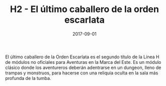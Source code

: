 ﻿---
title: H2 - El último caballero de la orden escarlata

summary: Una reliquia maldita está haciendo que criaturas malignas deambulen por nuestro mundo, trayendo consigo el caos y la muerte que su señor, Penumbra, les ha ordenado. Un caballero, el último de su orden, ha jurado acabar con ese mal y para ello, ayudado por los aventureros, se adentrará en la tumba que debía custodiar la reliquia.
authors:
  - Héctor Prieto de la Calle
date: 2017-09-01
type: post
categories:
- Comunidad
- Línea H
tags:
- Dungeon
minlevels: "2"
maxlevels: "4"
prices: gratis
session: "2"
mincharacters: "3"
maxcharacters: "5"
eval: no oficial
cover: "elultimocaballerodelaordenescarlata.jpg"
download: "elultimocaballerodelaordenescarlata.pdf"
moreinfo: "https://labibliotecadelcalamar.blogspot.com/2017/09/modulo-h2-el-ultimo-caballero-de-la.html"
license: "OGL"
draft: false

---

El último caballero de la Orden Escarlata es el segundo título de la Línea H de módulos no oficiales para Aventuras en la Marca del Este. Es un módulo clásico donde los aventureros deberán adentrarse en un dungeon, lleno de trampas y monstruos, para hacerse con una reliquia oculta en la sala más profunda de la tumba.
